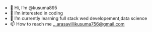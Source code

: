 - 👋 Hi, I’m @kusuma895
- 👀 I’m interested in coding
- 🌱 I’m currently learning full stack wed developement,data science
- 📫 How to reach me ...arasavillikusuma756@gmail.com

<!---
kusuma895/kusuma895 is a ✨ special ✨ repository because its `README.md` (this file) appears on your GitHub profile.
You can click the Preview link to take a look at your changes.
--->
